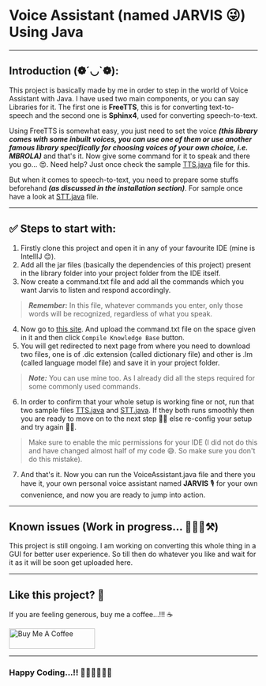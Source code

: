 # Voice Assistant (named JARVIS 😜) Using Java

---
## Introduction (❁´◡`❁):

This project is basically made by me in order to step in the world of Voice Assistant with Java. I have used two main components, or you can say Libraries for it. The first one is **FreeTTS**, this is for converting text-to-speech and the second one is **Sphinx4**, used for converting speech-to-text.<br/>

Using FreeTTS is somewhat easy, you just need to set the voice ***(this library comes with some inbuilt voices, you can use one of them or use another famous library specifically for choosing voices of your own choice, i.e. MBROLA)*** and that's it. Now give some command for it to speak and there you go... 😍. Need help? Just once check the sample [TTS.java](https://github.com/priyanshu-baran/Voice_Assistant_Using_Java/blob/master/src/TTS.java) file for this.<br/>

But when it comes to speech-to-text, you need to prepare some stuffs beforehand ***(as discussed in the installation section)***. For sample once have a look at [STT.java](https://github.com/priyanshu-baran/Voice_Assistant_Using_Java/blob/master/src/STT.java) file.

---
## ✅ Steps to start with:

1. Firstly clone this project and open it in any of your favourite IDE (mine is IntellIJ 😊).
2. Add all the jar files (basically the dependencies of this project) present in the library folder into your project folder from the IDE itself.
3. Now create a command.txt file and add all the commands which you want Jarvis to listen and respond accordingly.<br/>
> ***Remember:*** In this file, whatever commands you enter, only those words will be recognized, regardless of what you speak.
4. Now go to [this site](http://www.speech.cs.cmu.edu/tools/lmtool-new.html). And upload the command.txt file on the space given in it and then click `Compile Knowledge Base` button.
5. You will get redirected to next page from where you need to download two files, one is of .dic extension (called dictionary file) and other is .lm (called language model file) and save it in your project folder.
> ***Note:*** You can use mine too. As I already did all the steps required for some commonly used commands.
6. In order to confirm that your whole setup is working fine or not, run that two sample files [TTS.java](https://github.com/priyanshu-baran/Voice_Assistant_Using_Java/blob/master/src/TTS.java) and [STT.java](https://github.com/priyanshu-baran/Voice_Assistant_Using_Java/blob/master/src/STT.java). If they both runs smoothly then you are ready to move on to the next step 🥳🎉 else re-config your setup and try again 🤕🫣.
> Make sure to enable the mic permissions for your IDE (I did not do this and have changed almost half of my code 😅. So make sure you don't do this mistake).
7. And that's it. Now you can run the VoiceAssistant.java file and there you have it, your own personal voice assistant named **JARVIS** 🎙️ for your own convenience, and now you are ready to jump into action.

[//]: # (> ***Not Recommended:*** You can also use the .dic and .lm file which is already there in the sphinx library folder &#40;in case you need it 'Path name'&#41;.)

[//]: # ()
[//]: # (---)

[//]: # (## How to tweak this project for your own uses)

[//]: # ()
[//]: # (Since this is an example project, I'd encourage you to clone and rename this project to use your own purposes. It's a good starter boilerplate.)

[//]: # ()
[//]: # (---)

[//]: # (## Find a bug?)

[//]: # ()
[//]: # (If you found an issue or would like to submit an improvement to this project, please submit an issue using the issues tab above. If you would like to submit a PR with a fix, reference the issue you created.!)

---
## Known issues (Work in progress... 👷🏽‍♂️⚒️)

This project is still ongoing. I am working on converting this whole thing in a GUI for better user experience. So till then do whatever you like and wait for it as it will be soon get uploaded here.

---
## Like this project? 🤩

If you are feeling generous, buy me a coffee...!!! ☕<br/>

<a href="https://www.buymeacoffee.com/priyanshubaran" target="_blank"><img src="https://cdn.buymeacoffee.com/buttons/default-orange.png" alt="Buy Me A Coffee" height="41" width="174"></a>

---
### Happy Coding...!! 👨🏽‍💻👨🏽‍💻